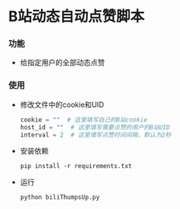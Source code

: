 # B站动态自动点赞脚本

### 功能

- 给指定用户的全部动态点赞

### 使用

- 修改文件中的cookie和UID

    ```python
    cookie = ""  # 这里填写自己的B站cookie
    host_id = ""  # 这里填写需要点赞的用户的B站UID
    interval = 2  # 这里填写点赞时间间隔，默认为2秒
    ```

- 安装依赖

    ```shell
    pip install -r requirements.txt
    ```
    
- 运行

    `python biliThumpsUp.py`